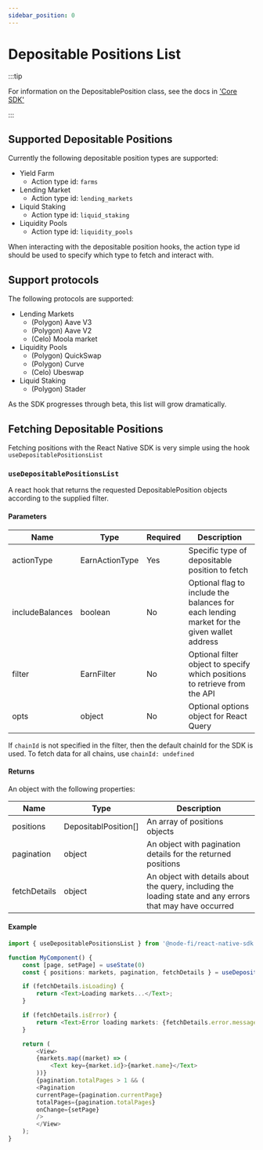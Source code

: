 ```yaml
---
sidebar_position: 0
---
```


# Depositable Positions List

:::tip

For information on the DepositablePosition class, see the docs in ['Core SDK'](../../core-sdk/defi-positions/depositable-position-base.md "mention")

:::

## Supported Depositable Positions

Currently the following depositable position types are supported:

- Yield Farm
  - Action type id: `farms`
- Lending Market
  - Action type id: `lending_markets `
- Liquid Staking
  - Action type id: `liquid_staking`
- Liquidity Pools
  - Action type id: `liquidity_pools`

When interacting with the depositable position hooks, the action type id should be used to specify which type to fetch and interact with.

## Support protocols

The following protocols are supported:

- Lending Markets
  - (Polygon) Aave V3
  - (Polygon) Aave V2
  - (Celo) Moola market
- Liquidity Pools
  - (Polygon) QuickSwap
  - (Polygon) Curve
  - (Celo) Ubeswap
- Liquid Staking
  - (Polygon) Stader

As the SDK progresses through beta, this list will grow dramatically.

## Fetching Depositable Positions

Fetching positions with the React Native SDK is very simple using the hook `useDepositablePositionsList`

### `useDepositablePositionsList`

A react hook that returns the requested DepositablePosition objects according to the supplied filter.

#### Parameters

| Name            | Type           | Required | Description                                                                                |
| --------------- | -------------- | -------- | ------------------------------------------------------------------------------------------ |
| actionType      | EarnActionType | Yes      | Specific type of depositable position to fetch                                             |
| includeBalances | boolean        | No       | Optional flag to include the balances for each lending market for the given wallet address |
| filter          | EarnFilter     | No       | Optional filter object to specify which positions to retrieve from the API                 |
| opts            | object         | No       | Optional options object for React Query                                                    |

If `chainId` is not specified in the filter, then the default chainId for the SDK is used. To fetch data for all chains, use `chainId: undefined`

#### Returns

An object with the following properties:

| Name         | Type                 | Description                                                                                               |
| ------------ | -------------------- | --------------------------------------------------------------------------------------------------------- |
| positions    | DepositablPosition[] | An array of positions objects                                                                             |
| pagination   | object               | An object with pagination details for the returned positions                                              |
| fetchDetails | object               | An object with details about the query, including the loading state and any errors that may have occurred |

#### Example

```ts
import { useDepositablePositionsList } from '@node-fi/react-native-sdk';

function MyComponent() {
    const [page, setPage] = useState(0)
    const { positions: markets, pagination, fetchDetails } = useDepositablePositionsList('lending_markets', true, { page });

    if (fetchDetails.isLoading) {
        return <Text>Loading markets...</Text>;
    }

    if (fetchDetails.isError) {
        return <Text>Error loading markets: {fetchDetails.error.message}</Text>;
    }

    return (
        <View>
        {markets.map((market) => (
            <Text key={market.id}>{market.name}</Text>
        ))}
        {pagination.totalPages > 1 && (
        <Pagination
        currentPage={pagination.currentPage}
        totalPages={pagination.totalPages}
        onChange={setPage}
        />
        </View>
    );
}
```
